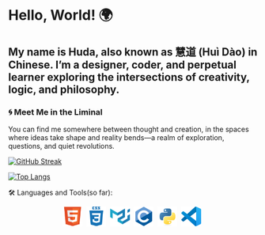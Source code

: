# Hello, World! 🌍

## My name is Huda, also known as 慧道 (Huì Dào) in Chinese. I’m a designer, coder, and perpetual learner exploring the intersections of creativity, logic, and philosophy.

### 🌀 Meet Me in the Liminal
You can find me somewhere between thought and creation, in the spaces where ideas take shape and reality bends—a realm of exploration, questions, and quiet revolutions.

[![GitHub Streak](https://streak-stats.demolab.com?user=huda-hussein&theme=tokyonight-duo&date_format=j%20M%5B%20Y%5D&currStreakNum=0040FF)](https://git.io/streak-stats)

[![Top Langs](https://github-readme-stats.vercel.app/api/top-langs/?username=huda-hussein&layout=compact&theme=vision-friendly-dark)](https://github.com/anuraghazra/github-readme-stats)

🛠️ Languages and Tools(so far):
<div id="icons" align="center">
  <img src="https://github.com/devicons/devicon/blob/master/icons/html5/html5-original.svg" title="HTML5" alt="HTML" width="40" height="40"/>&nbsp;
  <img src="https://github.com/devicons/devicon/blob/master/icons/css3/css3-plain-wordmark.svg"  title="CSS3" alt="CSS" width="40" height="40"/>&nbsp;
  <img src="https://github.com/devicons/devicon/blob/master/icons/materialui/materialui-original.svg" title="Material UI" alt="Material UI" width="40"     height="40"/>&nbsp;
  <img src="https://github.com/devicons/devicon/blob/master/icons/c/c-original.svg" title="C" alt="C" width="40" height="40"/>&nbsp;
  <img src="https://github.com/devicons/devicon/blob/master/icons/python/python-original.svg" title="PYTHON" alt="PYTHON" width="40" height="40"/>&nbsp;
  <img src="https://github.com/devicons/devicon/blob/master/icons/vscode/vscode-original.svg" title="VSCODE" alt="VSCODE" width="40" height="40/">&nbsp;
</div>
